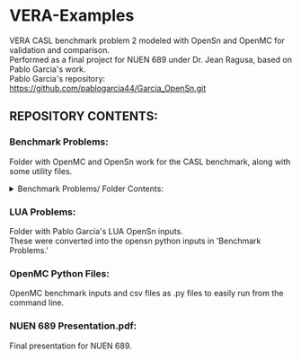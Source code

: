 # VERA-Examples
VERA CASL benchmark problem 2 modeled with OpenSn and OpenMC for validation and comparison.\
Performed as a final project for NUEN 689 under Dr. Jean Ragusa, based on Pablo Garcia's work.\
Pablo Garcia's repository: https://github.com/pablogarcia44/Garcia_OpenSn.git


## REPOSITORY CONTENTS:
### Benchmark Problems:
Folder with OpenMC and OpenSn work for the CASL benchmark, along with some utility files.
<details>
<summary>Benchmark Problems/ Folder Contents:</summary>
  <hr>
  <ul>
  <li>2[case]:</li>
    <dd>Folder with the OpenMC and OpenSn inputs and outputs for each case,<br/>
    as well as the cross sections from the OpenMC run and the lattice csv file.</dd><br/>
    
  <details>
  <summary>2[case]/ Folder Contents:</summary>
  <hr>
  <ul>
    <li>mgxs_casl_2[case]:</li>
        <dd>Folder containing OpenMC outputs: the multi-group cross section .h5 file and power distribution .npy file.</dd>
        <br/>
    <li>2[case]_v3.ipynb:</li>
        <dd>Jupyter notebook of the OpenMC script for the given case, produces.</dd>
        <br/>
    <li>2[case]_v3.py:</li>
        <dd>Python script version of the 2[case]_v3.ipynb file.<br/>
        Does not remove plotter functions so it may freeze and not finish running.<br/>
        Use the python scripts in the 'OpenMC Python Files' folder instead of these.</dd>
        <br/>
    <li>FA_cell_names_1_family.csv:</li>
        <dd>CSV file of the lattice structure using abbreviations for each input, such as 'fu', 'it' or 'gt'.<br/>
        This file is read by the OpenMC files, OpenSn files, and spydermesh driver when they need the case lattice composition.</dd>
        <br/>
    <li>lattice_2[case].obj:</li>
        <dd>Mesh object output by the spydermesh drivers, which OpenSn uses to run.</dd>
        <br/>
    <li>openmc_2[case]_keff.txt:</li>
        <dd>keff output from OpenMC python file run.</dd>
        <br/>
    <li>opensn-2[case]-keff.py:</li>
        <dd>keff output from OpenSn python file run.</dd>
  </ul>
  <hr>
  </details>
  
<li>make_all_mesh_objs.ipynb:</li>
  <dd>Jupyter notebook to create all OpenSn mesh objects for every case.</dd>
<br/>
<li>OpenMC_h5_reader.py:</li>
  <dd>Python script to read OpenMC cross sections from an hdf5 and plot them.</dd>
<br/>
<li>Opensn_xs_estimate.ipynb:</li>
  <dd>Plots cross sections from OpenSn after it has imported OpenMC MGXS.<br/>
  Was used as a test to understand negative cross section warning when running OpenSn.</dd>
<br/>
<li>power_plotter.ipynb:</li>
  <dd>Python script to take a power.txt output file from an OpenSn benchmark run and plot it.</dd>
<br/>
<li>opensn_sample_input.py:</li>
  <dd>Sample input for running OpenSn from the command line.</dd>
<br/>
<li>spydermesh.py:</li>
  <dd>Mesh object creater designed by Dr. Ragusa.</dd>
<br/>
<li>spydermesh_driver.ipynb:</li>
  <dd>Jupyter notebook to create one case's mesh object at a time based on Pablo Garcia's 'spydermesh_driver_gap.ipynb.'<br/>
  Includes option to cut mesh for symmetry.</dd>
<br/>
<li>spyermesh_driver_gap.ipynb:</li>
  <dd>Jupyter notebook to create a single case's mesh object written by Pablo Garcia.</dd>
  
</ul>
<hr>
</details>

### LUA Problems:               
Folder with Pablo Garcia's LUA OpenSn inputs.\
These were converted into the opensn python inputs in 'Benchmark Problems.'

### OpenMC Python Files:        
OpenMC benchmark inputs and csv files as .py files to easily run from the command line.

### NUEN 689 Presentation.pdf:  
Final presentation for NUEN 689.
